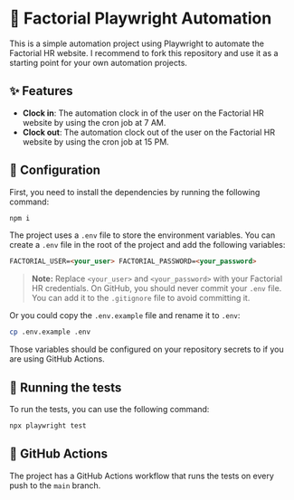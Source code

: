 # 🤖 Factorial Playwright Automation

This is a simple automation project using Playwright to automate the Factorial
HR website. I recommend to fork this repository and use it as a starting point
for your own automation projects.

## ✨ Features

- **Clock in**: The automation clock in of the user on the Factorial HR website
  by using the cron job at 7 AM.
- **Clock out**: The automation clock out of the user on the Factorial HR
  website by using the cron job at 15 PM.

## 🔧 Configuration

First, you need to install the dependencies by running the following command:

```bash
npm i
```

The project uses a `.env` file to store the environment variables. You can
create a `.env` file in the root of the project and add the following variables:

```md
FACTORIAL_USER=<your_user> FACTORIAL_PASSWORD=<your_password>
```

> **Note:** Replace `<your_user>` and `<your_password>` with your Factorial HR
> credentials. On GitHub, you should never commit your `.env` file. You can add
> it to the `.gitignore` file to avoid committing it.

Or you could copy the `.env.example` file and rename it to `.env`:

```bash
cp .env.example .env
```

Those variables should be configured on your repository secrets to if you are
using GitHub Actions.

## 🚀 Running the tests

To run the tests, you can use the following command:

```bash
npx playwright test
```

## 🔀 GitHub Actions

The project has a GitHub Actions workflow that runs the tests on every push to
the `main` branch.
